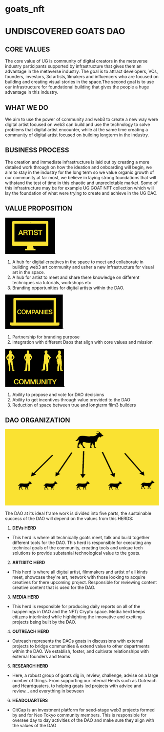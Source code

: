 # goats_nft

# UNDISCOVERED GOATS DAO
## CORE VALUES
The core value of UG is community of digital creators in the metaverse industry participants supported by infrastructure that gives them an advantage in the metaverse industry. The goal is to attract developers, VCs, founders, investors, 3d artists,filmakers and influencers who are focused on building and creating visual stories in the space.The second goal is to use our infrastructure for foundational building that gives the people a huge advantage in this industry.

## WHAT WE DO
We aim to use the power of community and web3 to create a new way were digital artist focused on web3 can build and use the technology to solve problems that digital artist encounter, while at the same time creating a community of digital artist focused on building longterm in the industry.

## BUSINESS PROCESS
The creation and immediate infrastructure is laid out by creating a more detailed work through on how the ideation and onboarding will begin, we aim to stay in the industry for the long term so we value organic growth of our community at far most, we believe in laying strong foundations that will withstand the test of time in this chaotic and unpredictable market. Some of this infrastructure may be for example UG GOAT NFT collection which will lay the foundation of what were trying to create and achieve in the UG DAO.

## VALUE PROPOSITION
<!-- **ARTIST** -->
![UG dao Organization](https://github.com/Undiscoveredgoats/goats_nft/blob/main/img/artist.png).
<!-- https://github.com/Undiscoveredgoats/goats_nft/blob/main/img/companies.png -->
1. A hub for digital creatives in the space to meet and collaborate in building web3 art community and usher a new infrastructure for visual art in the
space.
2. A hub for artist to meet and share there knowledge on different techniques via tutorials, workshops etc
3. Branding opportunities for digital artists within the DAO.


<!-- **COMPANIES** -->
![UG dao Organization](https://github.com/Undiscoveredgoats/goats_nft/blob/main/img/companies.png).
1. Partnership for branding purpose
2. Integration with different Daos that align with core values and mission


<!-- **COMMUNITY** -->

![UG dao Organization](https://github.com/Undiscoveredgoats/goats_nft/blob/main/img/community.png).
1. Ability to propose and vote for DAO decisions
2. Ability to get incentives through value provided to the DAO
3. Reduction of space between true and longterm film3 builders

## DAO ORGANIZATION
<!-- ![UG dao Organization](https://github.com/Undiscoveredgoats/goats_nft/blob/main/img/ug%20dao%20organization.png). -->
<p align = "center"> <img src = "https://github.com/Undiscoveredgoats/goats_nft/blob/main/img/ug%20dao%20organization.png" width = "700" height = "250"/> </p>

The DAO at its ideal frame work is divided into five parts, the sustainable success of the DAO will
depend on the values from this HERDS:
1. **DEVs HERD**
* This herd is where all technically goats meet, talk and build together different tools for the DAO. This
herd is responsible for executing any technical goals of the community, creating tools and unique tech
solutions to provide substanial technological value to the goats.

2. **ARTISITC HERD**
* This herd is where all digital artist, filmmakers and artist of all kinds meet, showcase they're art, network
with those looking to acquire creatives for there upcoming project. Responsible for reviewing content
creative content that is used for the DAO.

3. **MEDIA HERD**
* This herd is responsible for producing daily reports on all of the happenings in DAO and the NFT/
Crypto space. Media herd keeps citizens interlinked while highlighting the innovative and exciting
projects being built by the DAO.

4. **OUTREACH HERD**
* Outreach represents the DAOs goats in discussions with external projects to bridge communities &
extend value to other departments within the DAO. We establish, foster, and cultivate relationships with
external founders and teams

5. **RESEARCH HERD**
* Here, a robust group of goats dig in, review, challenge, advise on a large number of things. From
supporting our internal Herds such as Outreach and Heardquaters, to helping goats led projects with
advice and review... and everything in between

6. **HEADQUARTERS**
* CitCap is an investment platform for seed-stage web3 projects formed by and for Neo Tokyo
community members. This is responsible for oversee day to day activities of the DAO and make sure
they align with the values of the DAO





  
